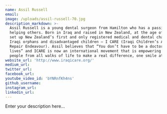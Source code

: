 ```yaml
---
name: Assil Russell
email:
image: /uploads/assil-russell-70.jpg
description_markdown: >-
  Assil Russell is a young dental surgeon from Hamilton who has a passion for
  helping others. Born in Iraq and raised in New Zealand, at the age of 21 Assil
  set up New Zealand’s first and only registered medical and dental charity for
  Iraqi orphans and disadvantaged children – I CARE (Iraqi Children’s Aid &
  Repair Endeavour). Assil believes that “You don’t have to be a doctor to save
  lives” and ICARE is now an international movement that is empowering ordinary
  people from all walks of life to make a real difference, one smile at a time.
website_url: 'http://www.iraqicare.org/'
medium_url:
twitter_url:
facebook_url:
youtube_video_id: 'bYNRnfKh4ns'
github_username:
instagram_url:
linkedin_url:
---
```


Enter your description here...
